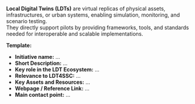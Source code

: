 **Local Digital Twins (LDTs)** are virtual replicas of physical assets, infrastructures, or urban systems, enabling simulation, monitoring, and scenario testing.  
They directly support pilots by providing frameworks, tools, and standards needed for interoperable and scalable implementations.  

**Template:**  
- **Initiative name:** …  
- **Short Description:** …  
- **Key role in the LDT Ecosystem:** …  
- **Relevance to LDT4SSC:** …  
- **Key Assets and Resources:** …  
- **Webpage / Reference Link:** …  
- **Main contact point:** …  
 

